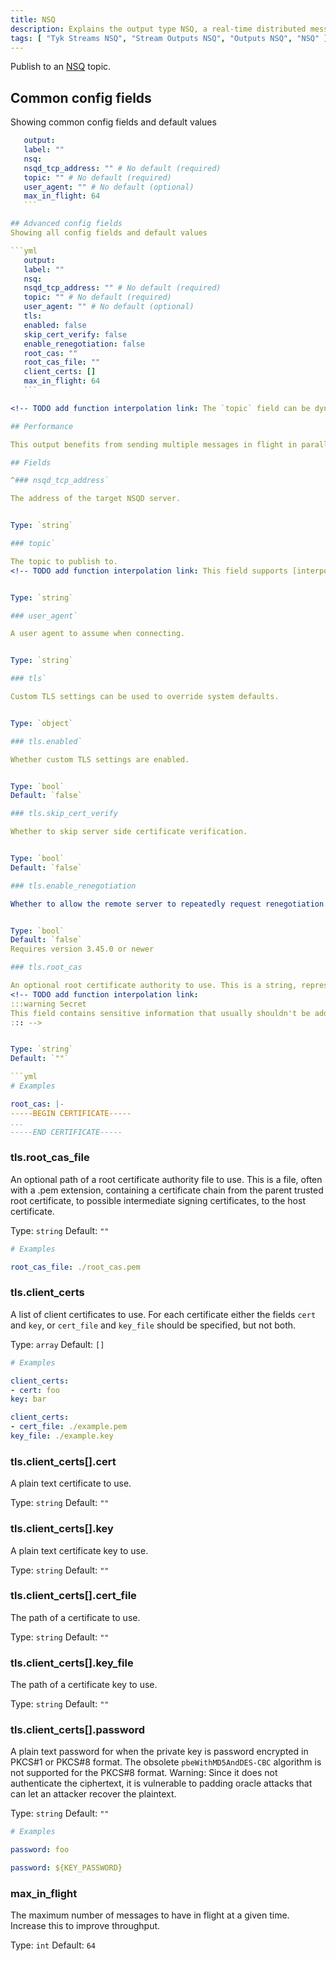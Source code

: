 ```yaml
---
title: NSQ
description: Explains the output type NSQ, a real-time distributed messaging platform
tags: [ "Tyk Streams NSQ", "Stream Outputs NSQ", "Outputs NSQ", "NSQ" ]
---
```


Publish to an [NSQ](https://nsq.io/) topic.


## Common config fields
Showing common config fields and default values

 ```yml
    output:
    label: ""
    nsq:
    nsqd_tcp_address: "" # No default (required)
    topic: "" # No default (required)
    user_agent: "" # No default (optional)
    max_in_flight: 64
    ```

## Advanced config fields
Showing all config fields and default values

 ```yml
    output:
    label: ""
    nsq:
    nsqd_tcp_address: "" # No default (required)
    topic: "" # No default (required)
    user_agent: "" # No default (optional)
    tls:
    enabled: false
    skip_cert_verify: false
    enable_renegotiation: false
    root_cas: ""
    root_cas_file: ""
    client_certs: []
    max_in_flight: 64
    ```

<!-- TODO add function interpolation link: The `topic` field can be dynamically set using function interpolations described [here](/docs/configuration/interpolation#bloblang-queries). When sending batched messages these interpolations are performed per message part. -->

## Performance

This output benefits from sending multiple messages in flight in parallel for improved performance. You can tune the max number of in flight messages (or message batches) with the field `max_in_flight`.

## Fields

^### nsqd_tcp_address`

The address of the target NSQD server.


Type: `string`

### topic`

The topic to publish to.
<!-- TODO add function interpolation link: This field supports [interpolation functions](/docs/configuration/interpolation#bloblang-queries). -->


Type: `string`

### user_agent`

A user agent to assume when connecting.


Type: `string`

### tls`

Custom TLS settings can be used to override system defaults.


Type: `object`

### tls.enabled`

Whether custom TLS settings are enabled.


Type: `bool`
Default: `false`

### tls.skip_cert_verify

Whether to skip server side certificate verification.


Type: `bool`
Default: `false`

### tls.enable_renegotiation

Whether to allow the remote server to repeatedly request renegotiation. Enable this option if you're seeing the error message `local error: tls: no renegotiation`.


Type: `bool`
Default: `false`
Requires version 3.45.0 or newer

### tls.root_cas

An optional root certificate authority to use. This is a string, representing a certificate chain from the parent trusted root certificate, to possible intermediate signing certificates, to the host certificate.
<!-- TODO add function interpolation link:
:::warning Secret
This field contains sensitive information that usually shouldn't be added to a config directly, read our [secrets page for more info](/docs/configuration/secrets).
::: -->


Type: `string`
Default: `""`

```yml
# Examples

root_cas: |-
-----BEGIN CERTIFICATE-----
...
-----END CERTIFICATE-----
```

### tls.root_cas_file

An optional path of a root certificate authority file to use. This is a file, often with a .pem extension, containing a certificate chain from the parent trusted root certificate, to possible intermediate signing certificates, to the host certificate.


Type: `string`
Default: `""`

```yml
# Examples

root_cas_file: ./root_cas.pem
```

### tls.client_certs

A list of client certificates to use. For each certificate either the fields `cert` and `key`, or `cert_file` and `key_file` should be specified, but not both.


Type: `array`
Default: `[]`

```yml
# Examples

client_certs:
- cert: foo
key: bar

client_certs:
- cert_file: ./example.pem
key_file: ./example.key
```

### tls.client_certs[].cert

A plain text certificate to use.


Type: `string`
Default: `""`

### tls.client_certs[].key

A plain text certificate key to use.

<!-- TODO add function interpolation link:
:::warning Secret
This field contains sensitive information that usually shouldn't be added to a config directly, read our [secrets page for more info](/docs/configuration/secrets).
::: -->


Type: `string`
Default: `""`

### tls.client_certs[].cert_file

The path of a certificate to use.


Type: `string`
Default: `""`

### tls.client_certs[].key_file

The path of a certificate key to use.


Type: `string`
Default: `""`

### tls.client_certs[].password

A plain text password for when the private key is password encrypted in PKCS#1 or PKCS#8 format. The obsolete `pbeWithMD5AndDES-CBC` algorithm is not supported for the PKCS#8 format. Warning: Since it does not authenticate the ciphertext, it is vulnerable to padding oracle attacks that can let an attacker recover the plaintext.
<!-- TODO add function interpolation link:
:::warning Secret
This field contains sensitive information that usually shouldn't be added to a config directly, read our [secrets page for more info](/docs/configuration/secrets).
::: -->


Type: `string`
Default: `""`

```yml
# Examples

password: foo

password: ${KEY_PASSWORD}
```

### max_in_flight

The maximum number of messages to have in flight at a given time. Increase this to improve throughput.


Type: `int`
Default: `64`